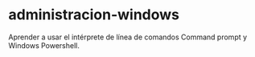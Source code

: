 # administracion-windows
Aprender a usar el intérprete de línea de comandos Command prompt y Windows Powershell.
